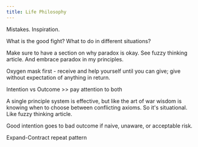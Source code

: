 ```yaml
---
title: Life Philosophy
---
```


Mistakes. Inspiration.

What is the good fight? What to do in different situations?

Make sure to have a section on why paradox is okay. See fuzzy thinking article.  And embrace paradox in my principles.

Oxygen mask first - receive and help yourself until you can give; give without expectation of anything in return.



Intention vs Outcome >> pay attention to both

A single principle system is effective, but like the art of war wisdom is knowing when to choose between conflicting axioms. So it's situational. Like fuzzy thinking article.

Good intention goes to bad outcome if naive, unaware, or acceptable risk.

Expand-Contract repeat pattern
